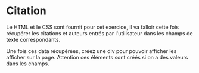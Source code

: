 # Citation

Le HTML et le CSS sont fournit pour cet exercice, il va falloir cette fois récupérer les citations et auteurs entrés par l'utilisateur dans les champs de texte correspondants.

Une fois ces data récupérées, créez une div pour pouvoir afficher les afficher sur la page.
Attention ces éléments sont créés si on a des valeurs dans les champs.

